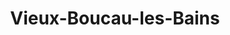 ---
title: Vieux-Boucau-les-Bains
url: /vieux-boucau-les-bains/
latitude: 43.792
longitude: -1.408
---